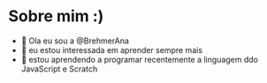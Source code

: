 # Sobre mim :)
- 👋 Ola eu sou a @BrehmerAna
- 👀 eu estou interessada em aprender sempre mais
- 🌱 estou aprendendo a programar recentemente a linguagem ddo JavaScript e Scratch 
